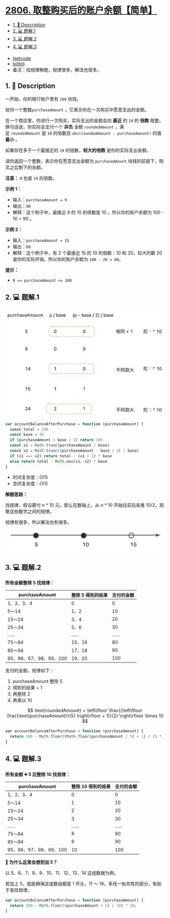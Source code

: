 # [2806. 取整购买后的账户余额【简单】](https://github.com/Tdahuyou/leetcode/tree/main/2806.%20%E5%8F%96%E6%95%B4%E8%B4%AD%E4%B9%B0%E5%90%8E%E7%9A%84%E8%B4%A6%E6%88%B7%E4%BD%99%E9%A2%9D%E3%80%90%E7%AE%80%E5%8D%95%E3%80%91)

<!-- region:toc -->
- [1. 📝 Description](#1--description)
- [2. 💻 题解.1](#2--题解1)
- [3. 💻 题解.2](#3--题解2)
- [4. 💻 题解.3](#4--题解3)
<!-- endregion:toc -->
- [leetcode](https://leetcode.cn/problems/account-balance-after-rounded-purchase)
- [bilibili](https://www.bilibili.com/video/BV1DivNejEb1/)
- 备注：找规律解题，规律很多，解法也很多。

## 1. 📝 Description

一开始，你的银行账户里有 `100` 块钱。

给你一个整数`purchaseAmount` ，它表示你在一次购买中愿意支出的金额。

在一个商店里，你进行一次购买，实际支出的金额会向 **最近** 的 `10` 的 **倍数** 取整。换句话说，你实际会支付一个 **非负** 金额 `roundedAmount` ，满足 `roundedAmount` 是 `10` 的倍数且 `abs(roundedAmount - purchaseAmount)` 的值 **最小** 。

如果存在多于一个最接近的 `10` 的倍数，**较大的倍数** 是你的实际支出金额。

请你返回一个整数，表示你在愿意支出金额为 `purchaseAmount` 块钱的前提下，购买之后剩下的余额。

**注意：** `0` 也是 `10` 的倍数。

**示例 1：**

- 输入：`purchaseAmount = 9`
- 输出：`90`
- 解释：这个例子中，最接近 9 的 10 的倍数是 10 。所以你的账户余额为 100 - 10 = 90 。

**示例 2：**

- 输入：`purchaseAmount = 15`
- 输出：`80`
- 解释：这个例子中，有 2 个最接近 15 的 10 的倍数：10 和 20，较大的数 20 是你的实际开销。所以你的账户余额为 `100 - 20 = 80`。

**提示：**

- `0 <= purchaseAmount <= 100`

## 2. 💻 题解.1

![](assets/2024-09-26-23-10-13.png)

```javascript
var accountBalanceAfterPurchase = function (purchaseAmount) {
  const total = 100
  const base = 10
  if (purchaseAmount < base / 2) return 100
  const x1 = Math.trunc(purchaseAmount / base)
  const x2 = Math.trunc((purchaseAmount - base / 2) / base)
  if (x1 === x2) return total - (x1 + 1) * base
  else return total - Math.max(x1, x2) * base
}
```

- 时间复杂度：$O(1)$
- 空间复杂度：$O(1)$

**解题思路：**

找规律，假设要付 n * 10 元，那么在数轴上，从 n * 10 开始往前后各推 10/2，观察这些数字之间的规律。

规律有很多，所以解法也有很多。

![](assets/2024-09-26-23-10-44.png)

## 3. 💻 题解.2

**所有金额整除 5 找规律：**

| purchaseAmount          | 整除 5 得到的结果 | 支付的金额 |
| ----------------------- | ----------------- | ---------- |
| 1、2、3、4              | 0                 | 0          |
| 5～14                   | 1、2              | 10         |
| 15～24                  | 3、4              | 20         |
| 25～34                  | 5、6              | 30         |
| ……                      | ……                | ……         |
| 75～84                  | 15、16            | 80         |
| 85～94                  | 17、18            | 90         |
| 95、96、97、98、99、100 | 19、20            | 100        |


支付的金额，规律如下：

1. purchaseAmount 整除 5
2. 得到的结果 + 1
3. 再整除 2
4. 再乘以 10

$$
\text{roundedAmount} = \left\lfloor \frac{(\left\lfloor \frac{\text{purchaseAmount}}{5} \right\rfloor + 1)}{2} \right\rfloor \times 10
$$

```javascript
var accountBalanceAfterPurchase = function (purchaseAmount) {
  return 100 - Math.floor((Math.floor(purchaseAmount / 5) + 1) / 2) * 10
}
```

## 4. 💻 题解.3

**所有金额 ➕ 5 后整除 10 找规律：**

| purchaseAmount          | 整除 10 得到的结果 | 支付的金额 |
| ----------------------- | ------------------ | ---------- |
| 1、2、3、4              | 0                  | 0          |
| 5～14                   | 1                  | 10         |
| 15～24                  | 2                  | 20         |
| 25～34                  | 3                  | 30         |
| ……                      | ……                 | ……         |
| 75～84                  | 8                  | 80         |
| 85～94                  | 9                  | 90         |
| 95、96、97、98、99、100 | 10                 | 100        |


**🤔 为什么这里会想到加 5？**

以 5、6、7、8、9、10、11、12、13、14 这组数据为例。

若加上 5，就能确保这组数组都是 1 开头，11 ～ 19，多找一些共性的部分，有助于查找规律。

```javascript
var accountBalanceAfterPurchase = function (purchaseAmount) {
  return 100 - Math.floor((purchaseAmount + 5) / 10) * 10;
}
```










